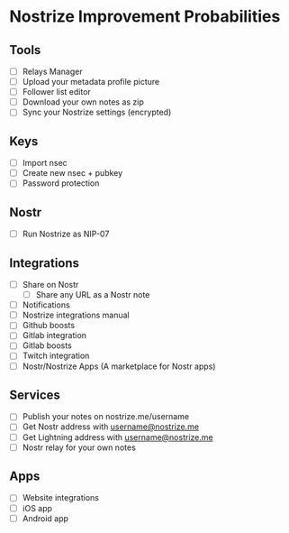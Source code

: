 # Nostrize Improvement Probabilities

## Tools
- [ ] Relays Manager
- [ ] Upload your metadata profile picture
- [ ] Follower list editor
- [ ] Download your own notes as zip
- [ ] Sync your Nostrize settings (encrypted)

## Keys
- [ ] Import nsec
- [ ] Create new nsec + pubkey
- [ ] Password protection

## Nostr
- [ ] Run Nostrize as NIP-07

## Integrations
- [ ] Share on Nostr
  - [ ] Share any URL as a Nostr note
- [ ] Notifications
- [ ] Nostrize integrations manual
- [ ] Github boosts
- [ ] Gitlab integration
- [ ] Gitlab boosts
- [ ] Twitch integration
- [ ] Nostr/Nostrize Apps (A marketplace for Nostr apps)

## Services
- [ ] Publish your notes on nostrize.me/username
- [ ] Get Nostr address with username@nostrize.me
- [ ] Get Lightning address with username@nostrize.me
- [ ] Nostr relay for your own notes

## Apps
- [ ] Website integrations
- [ ] iOS app
- [ ] Android app
